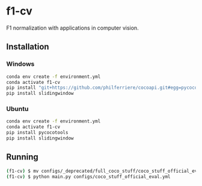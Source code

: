 # f1-cv
F1 normalization with applications in computer vision.

## Installation

### Windows

```bash
conda env create -f environment.yml
conda activate f1-cv
pip install "git+https://github.com/philferriere/cocoapi.git#egg=pycocotools&subdirectory=PythonAPI"
pip install slidingwindow
```

### Ubuntu

```bash
conda env create -f environment.yml
conda activate f1-cv
pip install pycocotools
pip install slidingwindow
```

## Running

```bash
(f1-cv) $ mv configs/_deprecated/full_coco_stuff/coco_stuff_official_eval.yml configs/
(f1-cv) $ python main.py configs/coco_stuff_official_eval.yml
```
